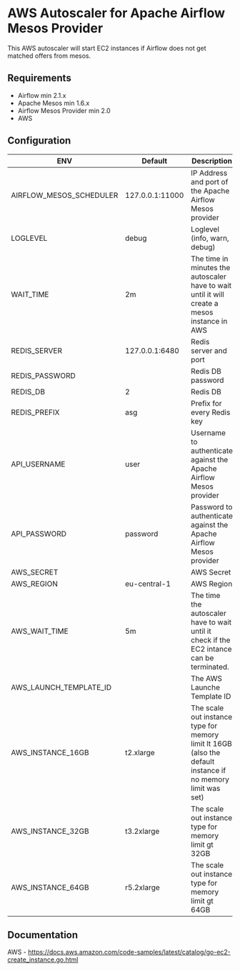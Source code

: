 # AWS Autoscaler for Apache Airflow Mesos Provider

This AWS autoscaler will start EC2 instances if Airflow does not get matched offers from mesos.

## Requirements

- Airflow min 2.1.x
- Apache Mesos min 1.6.x
- Airflow Mesos Provider min 2.0
- AWS


## Configuration

| ENV | Default | Description |
| --- | --- | --- |
| AIRFLOW_MESOS_SCHEDULER | 127.0.0.1:11000 | IP Address and port of the Apache Airflow Mesos provider |
| LOGLEVEL | debug | Loglevel (info, warn, debug) |
| WAIT_TIME | 2m | The time in minutes the autoscaler have to wait until it will create a mesos instance in AWS |
| REDIS_SERVER | 127.0.0.1:6480 | Redis server and port |
| REDIS_PASSWORD | | Redis DB password |
| REDIS_DB | 2 | Redis DB |
| REDIS_PREFIX | asg | Prefix for every Redis key |
| API_USERNAME | user | Username to authenticate against the Apache Airflow Mesos provider |
| API_PASSWORD | password | Password to authenticate against the Apache Airflow Mesos provider |
| AWS_SECRET | | AWS Secret |
| AWS_REGION | eu-central-1 | AWS Region |
| AWS_WAIT_TIME | 5m | The time the autoscaler have to wait until it check if the EC2 intance can be terminated. |
| AWS_LAUNCH_TEMPLATE_ID | | The AWS Launche Template ID | 
| AWS_INSTANCE_16GB | t2.xlarge | The scale out instance type for memory limit lt 16GB (also the default instance if no memory limit was set) |
| AWS_INSTANCE_32GB | t3.2xlarge | The scale out instance type for memory limit gt 32GB |
| AWS_INSTANCE_64GB | r5.2xlarge | The scale out instance type for memory limit gt 64GB |


## Documentation

AWS - https://docs.aws.amazon.com/code-samples/latest/catalog/go-ec2-create_instance.go.html
